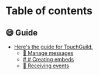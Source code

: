 # Table of contents

## 😄 Guide

* [Here's the guide for TouchGuild.](README.md)
  * [👾 Manage messages](guide/heres-the-guide-for-touchguild./manage-messages.md)
  * [# # Creating embeds](guide/heres-the-guide-for-touchguild./creating-embeds.md)
  * [🏓 Receiving events](guide/heres-the-guide-for-touchguild./receiving-events.md)
